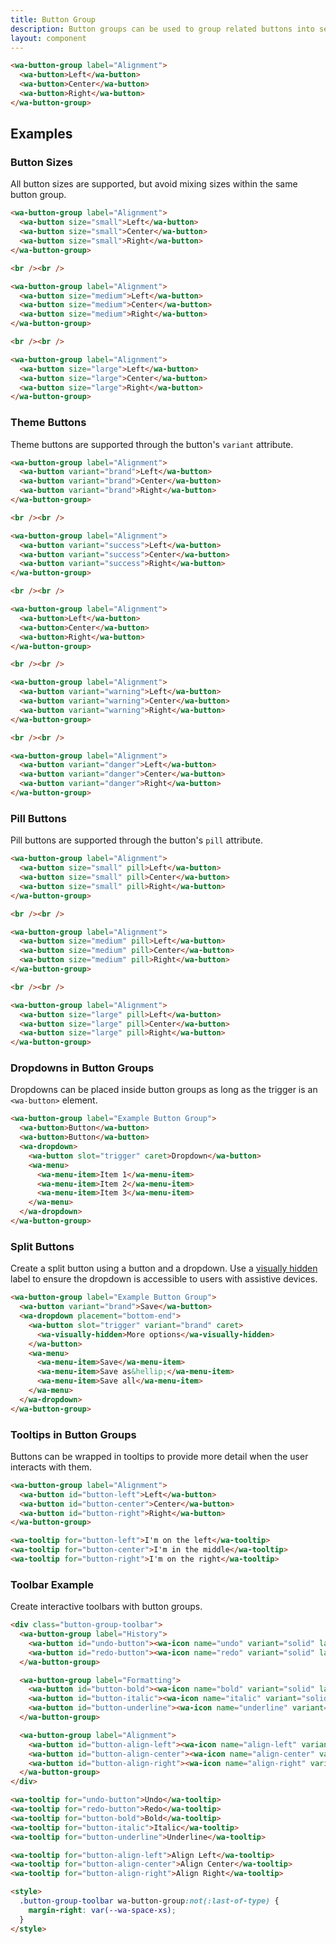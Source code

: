 ```yaml
---
title: Button Group
description: Button groups can be used to group related buttons into sections.
layout: component
---
```


```html {.example}
<wa-button-group label="Alignment">
  <wa-button>Left</wa-button>
  <wa-button>Center</wa-button>
  <wa-button>Right</wa-button>
</wa-button-group>
```

## Examples

### Button Sizes

All button sizes are supported, but avoid mixing sizes within the same button group.

```html {.example}
<wa-button-group label="Alignment">
  <wa-button size="small">Left</wa-button>
  <wa-button size="small">Center</wa-button>
  <wa-button size="small">Right</wa-button>
</wa-button-group>

<br /><br />

<wa-button-group label="Alignment">
  <wa-button size="medium">Left</wa-button>
  <wa-button size="medium">Center</wa-button>
  <wa-button size="medium">Right</wa-button>
</wa-button-group>

<br /><br />

<wa-button-group label="Alignment">
  <wa-button size="large">Left</wa-button>
  <wa-button size="large">Center</wa-button>
  <wa-button size="large">Right</wa-button>
</wa-button-group>
```

### Theme Buttons

Theme buttons are supported through the button's `variant` attribute.

```html {.example}
<wa-button-group label="Alignment">
  <wa-button variant="brand">Left</wa-button>
  <wa-button variant="brand">Center</wa-button>
  <wa-button variant="brand">Right</wa-button>
</wa-button-group>

<br /><br />

<wa-button-group label="Alignment">
  <wa-button variant="success">Left</wa-button>
  <wa-button variant="success">Center</wa-button>
  <wa-button variant="success">Right</wa-button>
</wa-button-group>

<br /><br />

<wa-button-group label="Alignment">
  <wa-button>Left</wa-button>
  <wa-button>Center</wa-button>
  <wa-button>Right</wa-button>
</wa-button-group>

<br /><br />

<wa-button-group label="Alignment">
  <wa-button variant="warning">Left</wa-button>
  <wa-button variant="warning">Center</wa-button>
  <wa-button variant="warning">Right</wa-button>
</wa-button-group>

<br /><br />

<wa-button-group label="Alignment">
  <wa-button variant="danger">Left</wa-button>
  <wa-button variant="danger">Center</wa-button>
  <wa-button variant="danger">Right</wa-button>
</wa-button-group>
```

### Pill Buttons

Pill buttons are supported through the button's `pill` attribute.

```html {.example}
<wa-button-group label="Alignment">
  <wa-button size="small" pill>Left</wa-button>
  <wa-button size="small" pill>Center</wa-button>
  <wa-button size="small" pill>Right</wa-button>
</wa-button-group>

<br /><br />

<wa-button-group label="Alignment">
  <wa-button size="medium" pill>Left</wa-button>
  <wa-button size="medium" pill>Center</wa-button>
  <wa-button size="medium" pill>Right</wa-button>
</wa-button-group>

<br /><br />

<wa-button-group label="Alignment">
  <wa-button size="large" pill>Left</wa-button>
  <wa-button size="large" pill>Center</wa-button>
  <wa-button size="large" pill>Right</wa-button>
</wa-button-group>
```

### Dropdowns in Button Groups

Dropdowns can be placed inside button groups as long as the trigger is an `<wa-button>` element.

```html {.example}
<wa-button-group label="Example Button Group">
  <wa-button>Button</wa-button>
  <wa-button>Button</wa-button>
  <wa-dropdown>
    <wa-button slot="trigger" caret>Dropdown</wa-button>
    <wa-menu>
      <wa-menu-item>Item 1</wa-menu-item>
      <wa-menu-item>Item 2</wa-menu-item>
      <wa-menu-item>Item 3</wa-menu-item>
    </wa-menu>
  </wa-dropdown>
</wa-button-group>
```

### Split Buttons

Create a split button using a button and a dropdown. Use a [visually hidden](/docs/components/visually-hidden) label to ensure the dropdown is accessible to users with assistive devices.

```html {.example}
<wa-button-group label="Example Button Group">
  <wa-button variant="brand">Save</wa-button>
  <wa-dropdown placement="bottom-end">
    <wa-button slot="trigger" variant="brand" caret>
      <wa-visually-hidden>More options</wa-visually-hidden>
    </wa-button>
    <wa-menu>
      <wa-menu-item>Save</wa-menu-item>
      <wa-menu-item>Save as&hellip;</wa-menu-item>
      <wa-menu-item>Save all</wa-menu-item>
    </wa-menu>
  </wa-dropdown>
</wa-button-group>
```

### Tooltips in Button Groups

Buttons can be wrapped in tooltips to provide more detail when the user interacts with them.

```html {.example}
<wa-button-group label="Alignment">
  <wa-button id="button-left">Left</wa-button>
  <wa-button id="button-center">Center</wa-button>
  <wa-button id="button-right">Right</wa-button>
</wa-button-group>

<wa-tooltip for="button-left">I'm on the left</wa-tooltip>
<wa-tooltip for="button-center">I'm in the middle</wa-tooltip>
<wa-tooltip for="button-right">I'm on the right</wa-tooltip>
```

### Toolbar Example

Create interactive toolbars with button groups.

```html {.example}
<div class="button-group-toolbar">
  <wa-button-group label="History">
    <wa-button id="undo-button"><wa-icon name="undo" variant="solid" label="Undo"></wa-icon></wa-button>
    <wa-button id="redo-button"><wa-icon name="redo" variant="solid" label="Redo"></wa-icon></wa-button>
  </wa-button-group>

  <wa-button-group label="Formatting">
    <wa-button id="button-bold"><wa-icon name="bold" variant="solid" label="Bold"></wa-icon></wa-button>
    <wa-button id="button-italic"><wa-icon name="italic" variant="solid" label="Italic"></wa-icon></wa-button>
    <wa-button id="button-underline"><wa-icon name="underline" variant="solid" label="Underline"></wa-icon></wa-button>
  </wa-button-group>

  <wa-button-group label="Alignment">
    <wa-button id="button-align-left"><wa-icon name="align-left" variant="solid" label="Align Left"></wa-icon></wa-button>
    <wa-button id="button-align-center"><wa-icon name="align-center" variant="solid" label="Align Center"></wa-icon></wa-button>
    <wa-button id="button-align-right"><wa-icon name="align-right" variant="solid" label="Align Right"></wa-icon></wa-button>
  </wa-button-group>
</div>

<wa-tooltip for="undo-button">Undo</wa-tooltip>
<wa-tooltip for="redo-button">Redo</wa-tooltip>
<wa-tooltip for="button-bold">Bold</wa-tooltip>
<wa-tooltip for="button-italic">Italic</wa-tooltip>
<wa-tooltip for="button-underline">Underline</wa-tooltip>

<wa-tooltip for="button-align-left">Align Left</wa-tooltip>
<wa-tooltip for="button-align-center">Align Center</wa-tooltip>
<wa-tooltip for="button-align-right">Align Right</wa-tooltip>

<style>
  .button-group-toolbar wa-button-group:not(:last-of-type) {
    margin-right: var(--wa-space-xs);
  }
</style>
```
